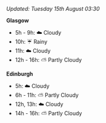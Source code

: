 *Updated: Tuesday 15th August 03:30*

**Glasgow**

* 5h - 9h: :cloud: Cloudy
* 10h: :umbrella: Rainy
* 11h: :cloud: Cloudy
* 12h - 16h: :partly_sunny: Partly Cloudy

**Edinburgh**

* 5h: :cloud: Cloudy
* 6h - 11h: :partly_sunny: Partly Cloudy
* 12h, 13h: :cloud: Cloudy
* 14h - 16h: :partly_sunny: Partly Cloudy
